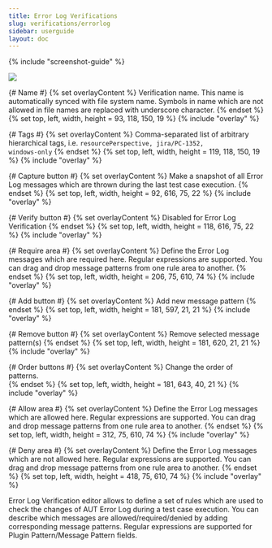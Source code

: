 ```yaml
---
title: Error Log Verifications
slug: verifications/errorlog
sidebar: userguide
layout: doc
---
```


{% include "screenshot-guide" %}
<div class="screenshot">
  <img src="{{site.url}}/shared/img/screenshot-error-log-verification-editor.png"></img>
  
  {# Name #}
  {% set overlayContent %}
  Verification name. This name is automatically synced with file system name. Symbols in name which are not allowed in file names are replaced with 
  underscore character.
  {% endset %}
  {% set top, left, width, height = 93, 118, 150, 19 %}
  {% include "overlay" %}

  {# Tags #}
  {% set overlayContent %}
  Comma-separated list of arbitrary hierarchical tags, i.e. <code>resourcePerspective, jira/PC-1352, windows-only</code>
  {% endset %}
  {% set top, left, width, height = 119, 118, 150, 19 %}
  {% include "overlay" %}
  
  {# Capture button  #}
  {% set overlayContent %}
  Make a snapshot of all Error Log messages which are thrown during the last test case execution. 
  {% endset %}
  {% set top, left, width, height = 92, 616, 75, 22 %}
  {% include "overlay" %}

  {# Verify button  #}
  {% set overlayContent %}
  Disabled for Error Log Verification
  {% endset %}
  {% set top, left, width, height = 118, 616, 75, 22 %}
  {% include "overlay" %}
  
  {# Require area #}
  {% set overlayContent %}
  Define the Error Log messages which are required here. Regular expressions are supported. You can drag and drop message 
  patterns from one rule area to another. 
  {% endset %}
  {% set top, left, width, height = 206, 75, 610, 74 %}
  {% include "overlay" %}
  
  {# Add button #}
  {% set overlayContent %}
  Add new message pattern
  {% endset %}
  {% set top, left, width, height = 181, 597, 21, 21 %}
  {% include "overlay" %}
  
   {# Remove button #}
  {% set overlayContent %}
  Remove selected message pattern(s) 
  {% endset %}
  {% set top, left, width, height = 181, 620, 21, 21 %}
  {% include "overlay" %}
  
  {# Order buttons #}
  {% set overlayContent %}
  Change the order of patterns.  
  {% endset %}
  {% set top, left, width, height = 181, 643, 40, 21 %}
  {% include "overlay" %}
  
  {# Allow area #}
  {% set overlayContent %}
  Define the Error Log messages which are allowed here. Regular expressions are supported. You can drag and drop message 
  patterns from one rule area to another. 
  {% endset %}
  {% set top, left, width, height = 312, 75, 610, 74 %}
  {% include "overlay" %}
  
  {# Deny area #}
  {% set overlayContent %}
  Define the Error Log messages which are not allowed here. Regular expressions are supported. You can drag and drop message 
  patterns from one rule area to another. 
  {% endset %}
  {% set top, left, width, height = 418, 75, 610, 74 %}
  {% include "overlay" %}
  
  </div>
  
  Error Log Verification editor allows to define a set of rules which are used to check the changes of AUT Error Log 
  during a test case execution. You can describe which messages are allowed/required/denied by adding corresponding message patterns.
  Regular expressions are supported for Plugin Pattern/Message Pattern fields. 
  
